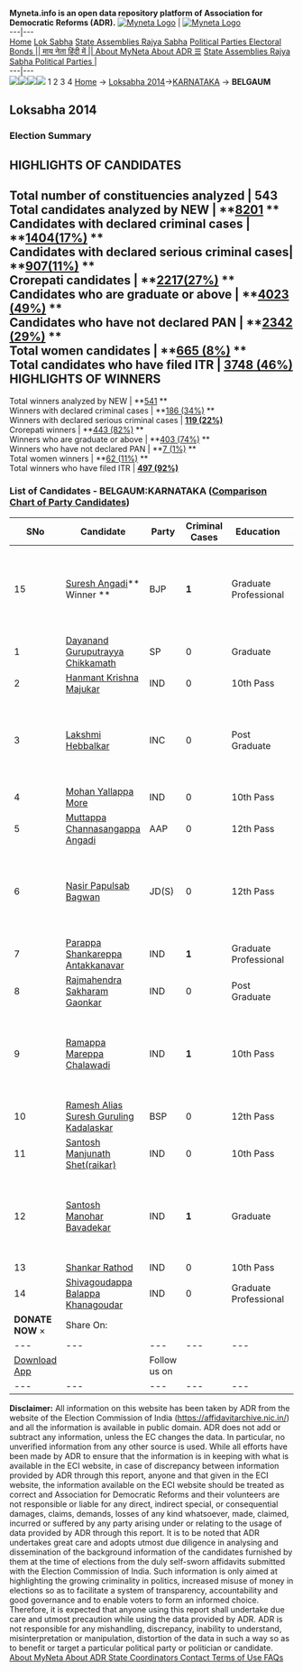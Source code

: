**Myneta.info is an open data repository platform of Association for Democratic Reforms (ADR).**
[![Myneta Logo](https://www.myneta.info/lib/img/myneta-logo.png)](https://www.myneta.info/) | [![Myneta Logo](https://www.myneta.info/lib/img/adr-logo.png)](https://adrindia.org)  
---|---  
[Home](https://www.myneta.info/) [Lok Sabha](https://www.myneta.info/#ls "Lok Sabha") [ State Assemblies ](https://www.myneta.info/#sa "State Assemblies") [Rajya Sabha](https://www.myneta.info/#rs "Rajya Sabha") [Political Parties ](https://www.myneta.info/party "Political Parties") [ Electoral Bonds ](https://www.myneta.info/electoral_bonds "Electoral Bonds") [ || माय नेता हिंदी में || ](https://translate.google.co.in/translate?prev=hp&hl=en&js=y&u=www.myneta.info&sl=en&tl=hi&history_state0=) [ About MyNeta ](https://adrindia.org/content/about-myneta) [ About ADR ](https://adrindia.org/about-adr/who-we-are) [☰](javascript:void\(0\))
[ State Assemblies ](https://www.myneta.info/#sa "State Assemblies") [ Rajya Sabha ](https://www.myneta.info/#rs "Rajya Sabha") [ Political Parties ](https://www.myneta.info/party "Political Parties")
|   
---|---  
![](https://www.myneta.info/lib/img/banner/banner-1.png)![](https://www.myneta.info/lib/img/banner/banner-2.png)![](https://www.myneta.info/lib/img/banner/banner-3.png)![](https://www.myneta.info/lib/img/banner/banner-4.png)
1  2  3  4 
[Home](https://www.myneta.info/) → [Loksabha 2014](https://www.myneta.info/ls2014/)→[KARNATAKA](https://www.myneta.info/ls2014/index.php?action=show_constituencies&state_id=10) → **BELGAUM**
### 
## Loksabha 2014
###  Election Summary 
HIGHLIGHTS OF CANDIDATES  
---  
Total number of constituencies analyzed |  543   
Total candidates analyzed by NEW | **[8201](https://www.myneta.info/ls2014/index.php?action=summary&subAction=candidates_analyzed&sort=candidate#summary) **  
Candidates with declared criminal cases | **[1404(17%)](https://www.myneta.info/ls2014/index.php?action=summary&subAction=crime&sort=candidate#summary) **  
Candidates with declared serious criminal cases| **[907(11%)](https://www.myneta.info/ls2014/index.php?action=summary&subAction=serious_crime&sort=candidate#summary) **  
Crorepati candidates | **[2217(27%)](https://www.myneta.info/ls2014/index.php?action=summary&subAction=crorepati&sort=candidate#summary) **  
Candidates who are graduate or above | **[4023 (49%)](https://www.myneta.info/ls2014/index.php?action=summary&subAction=education&sort=candidate#summary) **  
Candidates who have not declared PAN | **[2342 (29%)](https://www.myneta.info/ls2014/index.php?action=summary&subAction=without_pan&sort=candidate#summary) **  
Total women candidates | **[665 (8%)](https://www.myneta.info/ls2014/index.php?action=summary&subAction=women_candidate&sort=candidate#summary) **  
Total candidates who have filed ITR | [**3748 (46%)**](https://www.myneta.info/ls2014/index.php?action=summary&subAction=filed_itr&sort=candidate#summary)  
HIGHLIGHTS OF WINNERS  
---  
Total winners analyzed by NEW | **[541](https://www.myneta.info/ls2014/index.php?action=summary&subAction=winner_analyzed&sort=candidate#summary) **  
Winners with declared criminal cases | **[186 (34%)](https://www.myneta.info/ls2014/index.php?action=summary&subAction=winner_crime&sort=candidate#summary) **  
Winners with declared serious criminal cases | **[119 (22%)](https://www.myneta.info/ls2014/index.php?action=summary&subAction=winner_serious_crime&sort=candidate#summary)**  
Crorepati winners | **[443 (82%)](https://www.myneta.info/ls2014/index.php?action=summary&subAction=winner_crorepati&sort=candidate#summary) **  
Winners who are graduate or above | **[403 (74%)](https://www.myneta.info/ls2014/index.php?action=summary&subAction=winner_education&sort=candidate#summary) **  
Winners who have not declared PAN | **[7 (1%)](https://www.myneta.info/ls2014/index.php?action=summary&subAction=winner_without_pan&sort=candidate#summary) **  
Total women winners | **[62 (11%)](https://www.myneta.info/ls2014/index.php?action=summary&subAction=winner_women&sort=candidate#summary) **  
Total winners who have filed ITR | [**497 (92%)**](https://www.myneta.info/ls2014/index.php?action=summary&subAction=winner_filed_itr&sort=candidate#summary)  
### List of Candidates - BELGAUM:KARNATAKA ([Comparison Chart of Party Candidates](https://www.myneta.info/ls2014/comparisonchart.php?constituency_id=126))
SNo | Candidate| Party| Criminal Cases| Education| Age| Total Assets| Liabilities  
---|---|---|---|---|---|---|---  
15  | [Suresh Angadi](https://www.myneta.info/ls2014/candidate.php?candidate_id=1181)** Winner ** | BJP | **1** | Graduate Professional| 58 | ![](https://myneta.info/image_v2.php?myneta_folder=ls2014&candidate_id=1181&col=ta) | ![](https://myneta.info/image_v2.php?myneta_folder=ls2014&candidate_id=1181&col=lia)  
1  | [Dayanand Guruputrayya Chikkamath](https://www.myneta.info/ls2014/candidate.php?candidate_id=1827) | SP | 0 | Graduate| 48 | Rs 70,50,000 ~ 70 Lacs+ | Rs 20,00,000 ~ 20 Lacs+  
2  | [Hanmant Krishna Majukar](https://www.myneta.info/ls2014/candidate.php?candidate_id=2107) | IND | 0 | 10th Pass| 42 | Rs 1,24,03,000 ~ 1 Crore+ | Rs 0 ~   
3  | [Lakshmi Hebbalkar](https://www.myneta.info/ls2014/candidate.php?candidate_id=1180) | INC | 0 | Post Graduate| 39 | ![](https://myneta.info/image_v2.php?myneta_folder=ls2014&candidate_id=1180&col=ta) | ![](https://myneta.info/image_v2.php?myneta_folder=ls2014&candidate_id=1180&col=lia)  
4  | [Mohan Yallappa More](https://www.myneta.info/ls2014/candidate.php?candidate_id=1825) | IND | 0 | 10th Pass| 33 | Rs 12,67,950 ~ 12 Lacs+ | Rs 0 ~   
5  | [Muttappa Channasangappa Angadi](https://www.myneta.info/ls2014/candidate.php?candidate_id=2104) | AAP | 0 | 12th Pass| 39 | Rs 94,70,924 ~ 94 Lacs+ | Rs 15,24,180 ~ 15 Lacs+  
6  | [Nasir Papulsab Bagwan](https://www.myneta.info/ls2014/candidate.php?candidate_id=2105) | JD(S) | 0 | 12th Pass| 56 | ![](https://myneta.info/image_v2.php?myneta_folder=ls2014&candidate_id=2105&col=ta) | ![](https://myneta.info/image_v2.php?myneta_folder=ls2014&candidate_id=2105&col=lia)  
7  | [Parappa Shankareppa Antakkanavar](https://www.myneta.info/ls2014/candidate.php?candidate_id=1824) | IND | **1** | Graduate Professional| 41 | Rs 1,27,51,189 ~ 1 Crore+ | Rs 10,53,795 ~ 10 Lacs+  
8  | [Rajmahendra Sakharam Gaonkar](https://www.myneta.info/ls2014/candidate.php?candidate_id=2103) | IND | 0 | Post Graduate| 56 | Rs 36,20,123 ~ 36 Lacs+ | Rs 0 ~   
9  | [Ramappa Mareppa Chalawadi](https://www.myneta.info/ls2014/candidate.php?candidate_id=1826) | IND | **1** | 10th Pass| 72 | ![](https://myneta.info/image_v2.php?myneta_folder=ls2014&candidate_id=1826&col=ta) | ![](https://myneta.info/image_v2.php?myneta_folder=ls2014&candidate_id=1826&col=lia)  
10  | [Ramesh Alias Suresh Guruling Kadalaskar](https://www.myneta.info/ls2014/candidate.php?candidate_id=1823) | BSP | 0 | 12th Pass| 52 | Rs 4,79,000 ~ 4 Lacs+ | Rs 0 ~   
11  | [Santosh Manjunath Shet(raikar)](https://www.myneta.info/ls2014/candidate.php?candidate_id=2109) | IND | 0 | 10th Pass| 35 | Rs 35,92,220 ~ 35 Lacs+ | Rs 0 ~   
12  | [Santosh Manohar Bavadekar](https://www.myneta.info/ls2014/candidate.php?candidate_id=2102) | IND | **1** | Graduate| 34 | ![](https://myneta.info/image_v2.php?myneta_folder=ls2014&candidate_id=2102&col=ta) | ![](https://myneta.info/image_v2.php?myneta_folder=ls2014&candidate_id=2102&col=lia)  
13  | [Shankar Rathod](https://www.myneta.info/ls2014/candidate.php?candidate_id=1184) | IND | 0 | 10th Pass| 46 | Rs 46,50,000 ~ 46 Lacs+ | Rs 0 ~   
14  | [Shivagoudappa Balappa Khanagoudar](https://www.myneta.info/ls2014/candidate.php?candidate_id=563) | IND | 0 | Graduate Professional| 62 | Rs 18,28,000 ~ 18 Lacs+ | Rs 0 ~   
|  **DONATE NOW** × |  Share On:  | [](https://api.whatsapp.com/send?text=https%3A%2F%2Fmyneta.info%2Fpunjab2022%2Findex.php%3Faction%3Dshow_constituencies%26state_id%3D19) | [](https://www.facebook.com/sharer/sharer.php?u=https%3A%2F%2Fmyneta.info%2Fpunjab2022%2Findex.php%3Faction%3Dshow_constituencies%26state_id%3D19) | [](https://twitter.com/share?url=https%3A%2F%2Fmyneta.info%2Fpunjab2022%2Findex.php%3Faction%3Dshow_constituencies%26state_id%3D19)  
---|---|---|---|---  
| [ Download App ](https://play.google.com/store/apps/details?id=com.webrosoft.myneta1&pcampaignid=pcampaignidMKT-Other-global-all-co-prtnr-py-PartBadge-Mar2515-1) | [](https://play.google.com/store/apps/details?id=com.webrosoft.myneta1&pcampaignid=pcampaignidMKT-Other-global-all-co-prtnr-py-PartBadge-Mar2515-1) |  Follow us on  | [](https://www.facebook.com/adrindia.org/) | [](https://twitter.com/adrspeaks) | [](https://groups.google.com/g/national-election-watch?hl=en&pli=1) | [](https://www.instagram.com/adrspeaks/) | [](https://www.youtube.com/user/adrspeaks) | [](https://sharechat.com/profile/adrspeaks)  
---|---|---|---|---|---|---|---|---  
**Disclaimer:** All information on this website has been taken by ADR from the website of the Election Commission of India (https://affidavitarchive.nic.in/) and all the information is available in public domain. ADR does not add or subtract any information, unless the EC changes the data. In particular, no unverified information from any other source is used. While all efforts have been made by ADR to ensure that the information is in keeping with what is available in the ECI website, in case of discrepancy between information provided by ADR through this report, anyone and that given in the ECI website, the information available on the ECI website should be treated as correct and Association for Democratic Reforms and their volunteers are not responsible or liable for any direct, indirect special, or consequential damages, claims, demands, losses of any kind whatsoever, made, claimed, incurred or suffered by any party arising under or relating to the usage of data provided by ADR through this report. It is to be noted that ADR undertakes great care and adopts utmost due diligence in analysing and dissemination of the background information of the candidates furnished by them at the time of elections from the duly self-sworn affidavits submitted with the Election Commission of India. Such information is only aimed at highlighting the growing criminality in politics, increased misuse of money in elections so as to facilitate a system of transparency, accountability and good governance and to enable voters to form an informed choice. Therefore, it is expected that anyone using this report shall undertake due care and utmost precaution while using the data provided by ADR. ADR is not responsible for any mishandling, discrepancy, inability to understand, misinterpretation or manipulation, distortion of the data in such a way so as to benefit or target a particular political party or politician or candidate. 
[ About MyNeta ](https://adrindia.org/content/about-myneta) [ About ADR ](https://adrindia.org/about-adr/who-we-are) [ State Coordinators ](https://adrindia.org/about-adr/state-coordinators) [ Contact ](https://adrindia.org/contact-us) [ Terms of Use ](https://adrindia.org/content/adr-terms-use) [ FAQs ](https://adrindia.org/content/faqs)
